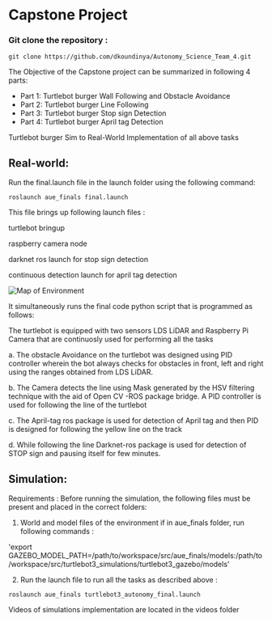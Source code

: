 # Capstone Project

### Git clone the repository :

`git clone https://github.com/dkoundinya/Autonomy_Science_Team_4.git `


The Objective of the Capstone project can be summarized in following 4 parts:

  - Part 1: Turtlebot burger Wall Following and Obstacle Avoidance
  - Part 2: Turtlebot burger Line Following 
  - Part 3: Turtlebot burger Stop sign Detection
  - Part 4: Turtlebot burger April tag Detection


Turtlebot burger Sim to Real-World Implementation of all above tasks

## Real-world:


Run the final.launch file in the launch folder using the following command:

`roslaunch aue_finals final.launch`

This file brings up following launch files :

turtlebot bringup 

raspberry camera node

darknet ros launch for stop sign detection 

continuous detection launch for april tag detection

![Map of Environment](https://github.com/dkoundinya/Autonomy_Science_Team_4/blob/main/aue_finals/Screenshot%20from%202022-05-02%2011-11-25.png)

It simultaneously runs the final code python script that is programmed as follows:

The turtlebot is equipped with two sensors LDS LiDAR and Raspberry Pi Camera that are continuosly used for performing all the tasks

a. The obstacle Avoidance on the turtlebot was designed using PID controller wherein the bot always checks for obstacles in front, left and right using the ranges obtained from LDS LiDAR.

b. The Camera detects the line using Mask generated by the HSV filtering technique with the aid of Open CV -ROS package bridge. A PID controller is used for following the line of the turtlebot

c. The April-tag ros package is used for detection of April tag  and then PID is designed for following the yellow line on the track

d. While following the line Darknet-ros package is used for detection of STOP sign and pausing itself for few minutes.

## Simulation:

Requirements : Before running the simulation, the following files must be present and placed in the correct folders:

1. World and model files of the environment if in aue_finals folder, run following commands :

'export GAZEBO_MODEL_PATH=/path/to/workspace/src/aue_finals/models:/path/to/workspace/src/turtlebot3_simulations/turtlebot3_gazebo/models'

2. Run the launch file to run all the tasks as described above :

`roslaunch aue_finals turtlebot3_autonomy_final.launch`


Videos of simulations  implementation  are located in the videos folder



